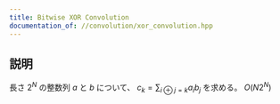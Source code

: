```yaml
---
title: Bitwise XOR Convolution
documentation_of: //convolution/xor_convolution.hpp
---
```


## 説明

長さ $2^N$ の整数列 $a$ と $b$ について、 $c_k = \sum_{i\oplus j=k} a_i b_j$ を求める。
$O(N 2^N)$